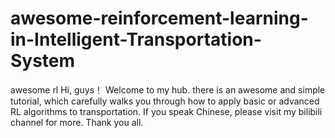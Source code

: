 # awesome-reinforcement-learning-in-Intelligent-Transportation-System
awesome rl
Hi, guys！
Welcome to my hub.
there is an awesome and simple tutorial, which carefully walks you through how to apply basic or advanced RL algorithms to transportation.
If you speak Chinese, please visit my bilibili channel for more.
Thank you all.
